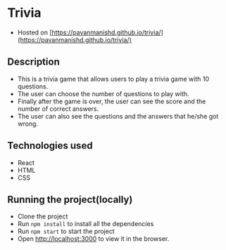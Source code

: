 # Trivia
- Hosted on [https://pavanmanishd.github.io/trivia/](https://pavanmanishd.github.io/trivia/)

## Description
- This is a trivia game that allows users to play a trivia game with 10 questions.
- The user can choose the number of questions to play with.
- Finally after the game is over, the user can see the score and the number of correct answers.
- The user can also see the questions and the answers that he/she got wrong.

## Technologies used
- React
- HTML
- CSS


## Running the project(locally)

- Clone the project
- Run `npm install` to install all the dependencies
- Run `npm start` to start the project
- Open [http://localhost:3000](http://localhost:3000) to view it in the browser.

